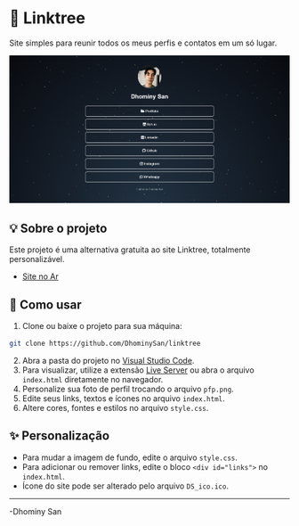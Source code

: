 # 🌲 Linktree

Site simples para reunir todos os meus perfis e contatos em um só lugar.

![screenshot](screenshot.png)

## 💡 Sobre o projeto

Este projeto é uma alternativa gratuita ao site Linktree, totalmente personalizável.

- [Site no Ar](https://dhominy-linktree.netlify.app)

## 🚀 Como usar

1. Clone ou baixe o projeto para sua máquina:
```bash
git clone https://github.com/DhominySan/linktree
```
2. Abra a pasta do projeto no [Visual Studio Code](https://code.visualstudio.com/).
3. Para visualizar, utilize a extensão [Live Server](https://marketplace.visualstudio.com/items?itemName=ritwickdey.LiveServer) ou abra o arquivo `index.html` diretamente no navegador.
4. Personalize sua foto de perfil trocando o arquivo `pfp.png`.
5. Edite seus links, textos e ícones no arquivo `index.html`.
6. Altere cores, fontes e estilos no arquivo `style.css`.

## ✨ Personalização
- Para mudar a imagem de fundo, edite o arquivo `style.css`.
- Para adicionar ou remover links, edite o bloco `<div id="links">` no `index.html`.
- Ícone do site pode ser alterado pelo arquivo `DS_ico.ico`.

---

-Dhominy San

